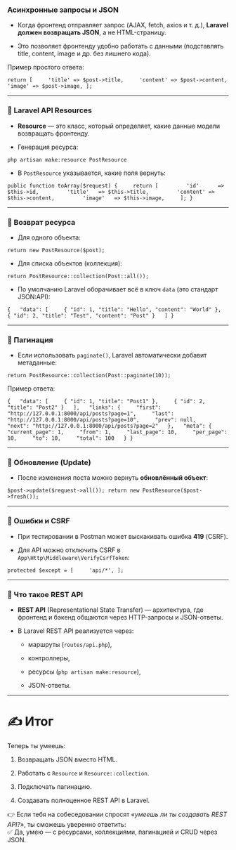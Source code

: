 ### Асинхронные запросы и JSON

- Когда фронтенд отправляет запрос (AJAX, fetch, axios и т. д.), **Laravel должен возвращать JSON**, а не HTML-страницу.
    
- Это позволяет фронтенду удобно работать с данными (подставлять title, content, image и др. без лишнего кода).
    

Пример простого ответа:

`return [     'title' => $post->title,     'content' => $post->content,     'image' => $post->image, ];`

---

### 🔹 Laravel API Resources

- **Resource** — это класс, который определяет, какие данные модели возвращать фронтенду.
    
- Генерация ресурса:
    

`php artisan make:resource PostResource`

- В `PostResource` указывается, какие поля вернуть:
    

`public function toArray($request) {     return [         'id'      => $this->id,         'title'   => $this->title,         'content' => $this->content,         'image'   => $this->image,     ]; }`

---

### 🔹 Возврат ресурса

- Для одного объекта:
    

`return new PostResource($post);`

- Для списка объектов (коллекция):
    

`return PostResource::collection(Post::all());`

- По умолчанию Laravel оборачивает всё в ключ `data` (это стандарт JSON:API):
    

`{   "data": [     { "id": 1, "title": "Hello", "content": "World" },     { "id": 2, "title": "Test", "content": "Post" }   ] }`

---

### 🔹 Пагинация

- Если использовать `paginate()`, Laravel автоматически добавит метаданные:
    

`return PostResource::collection(Post::paginate(10));`

Пример ответа:

`{   "data": [     { "id": 1, "title": "Post1" },     { "id": 2, "title": "Post2" }   ],   "links": {     "first": "http://127.0.0.1:8000/api/posts?page=1",     "last": "http://127.0.0.1:8000/api/posts?page=10",     "prev": null,     "next": "http://127.0.0.1:8000/api/posts?page=2"   },   "meta": {     "current_page": 1,     "from": 1,     "last_page": 10,     "per_page": 10,     "to": 10,     "total": 100   } }`

---

### 🔹 Обновление (Update)

- После изменения поста можно вернуть **обновлённый объект**:
    

`$post->update($request->all()); return new PostResource($post->fresh());`

---

### 🔹 Ошибки и CSRF

- При тестировании в Postman может выскакивать ошибка **419** (CSRF).
    
- Для API можно отключить CSRF в `App\Http\Middleware\VerifyCsrfToken`:
    

`protected $except = [     'api/*', ];`

---

### 🔹 Что такое REST API

- **REST API** (Representational State Transfer) — архитектура, где фронтенд и бэкенд общаются через HTTP-запросы и JSON-ответы.
    
- В Laravel REST API реализуется через:
    
    - маршруты (`routes/api.php`),
        
    - контроллеры,
        
    - ресурсы (`php artisan make:resource`),
        
    - JSON-ответы.
        

---

# ✍️ Итог

Теперь ты умеешь:

1. Возвращать JSON вместо HTML.
    
2. Работать с `Resource` и `Resource::collection`.
    
3. Подключать пагинацию.
    
4. Создавать полноценное REST API в Laravel.
    

👉 Если тебя на собеседовании спросят _«умеешь ли ты создавать REST API?»_, ты сможешь уверенно ответить:  
✅ Да, умею — с ресурсами, коллекциями, пагинацией и CRUD через JSON.